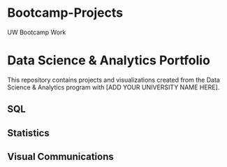 # Bootcamp-Projects
UW Bootcamp Work
# Data Science & Analytics Portfolio
This repository contains projects and visualizations created from the Data Science & Analytics program with [ADD YOUR UNIVERSITY NAME HERE].

## SQL

## Statistics

## Visual Communications

